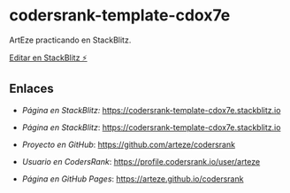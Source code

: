 # codersrank-template-cdox7e

ArtEze practicando en StackBlitz.

[Editar en StackBlitz ⚡️](https://stackblitz.com/edit/codersrank-template-cdox7e)

## Enlaces

 - _Página en StackBlitz:_ https://codersrank-template-cdox7e.stackblitz.io
 
 - _Página en StackBlitz_: https://codersrank-template-cdox7e.stackblitz.io

 - _Proyecto en GitHub_: https://github.com/arteze/codersrank

 - _Usuario en CodersRank_: https://profile.codersrank.io/user/arteze

 - _Página en GitHub Pages_: https://arteze.github.io/codersrank
